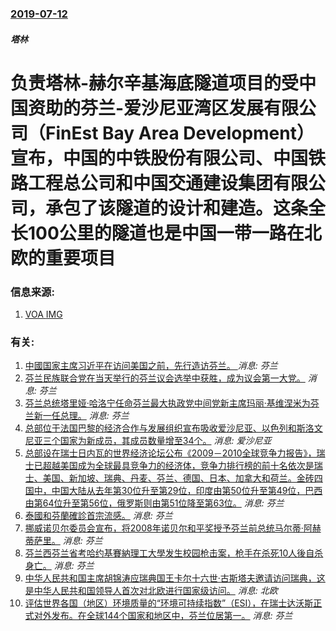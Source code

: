 ### [2019-07-12](/news/2019/07/12/index.md)

##### 塔林
# 负责塔林-赫尔辛基海底隧道项目的受中国资助的芬兰-爱沙尼亚湾区发展有限公司（FinЕst Bay Area Development）宣布，中国的中铁股份有限公司、中国铁路工程总公司和中国交通建设集团有限公司，承包了该隧道的设计和建造。这条全长100公里的隧道也是中国一带一路在北欧的重要项目 




### 信息来源:

1. [VOA ](https://www.voachinese.com/a/Three-Chinese-Companies-To-Build-Tallinn-Helsinki-Tunnel/4997473.html?utm_source=dlvr.it&utm_medium=twitter) [IMG](https://gdb.voanews.com/C0586C59-C7AE-4004-961D-3E1EB07B41AC_w1200_r1_s.jpg)

### 有关:

1. [中國国家主席习近平在访问美国之前，先行造访芬兰。 ](/zh/news/2017/04/5/中國国家主席习近平在访问美国之前-先行造访芬兰.md) _消息: 芬兰_
2. [ 芬兰民族联合党在当天举行的芬兰议会选举中获胜，成为议会第一大党。](/zh/news/2011/04/17/芬兰民族联合党在当天举行的芬兰议会选举中获胜-成为议会第一大党.md) _消息: 芬兰_
3. [ 芬兰总统塔里娅·哈洛宁任命芬兰最大执政党中间党新主席玛丽·基维涅米为芬兰新一任总理。](/zh/news/2010/06/22/芬兰总统塔里娅-哈洛宁任命芬兰最大执政党中间党新主席玛丽-基维涅米为芬兰新一任总理.md) _消息: 芬兰_
4. [ 总部位于法国巴黎的经济合作与发展组织宣布吸收爱沙尼亚、以色列和斯洛文尼亚三个国家为新成员，其成员数量增至34个。](/zh/news/2010/05/10/总部位于法国巴黎的经济合作与发展组织宣布吸收爱沙尼亚-以色列和斯洛文尼亚三个国家为新成员-其成员数量增至34个.md) _消息: 爱沙尼亚_
5. [ 总部设在瑞士日内瓦的世界经济论坛公布《2009－2010全球竞争力报告》，瑞士已超越美国成为全球最具竞争力的经济体，竞争力排行榜的前十名依次是瑞士、美国、新加坡、瑞典、丹麦、芬兰、德国、日本、加拿大和荷兰。金砖四国中，中国大陆从去年第30位升至第29位，印度由第50位升至第49位，巴西由第64位升至第56位，俄罗斯则由第51位降至第63位。](/zh/news/2009/09/8/总部设在瑞士日内瓦的世界经济论坛公布-2009-2010全球竞争力报告-瑞士已超越美国成为全球最具竞争力的经济体-竞.md) _消息: 芬兰_
6. [泰國和芬蘭確診首宗流感。](/zh/news/2009/05/12/泰國和芬蘭確診首宗流感.md) _消息: 芬兰_
7. [挪威诺贝尔委员会宣布，将2008年诺贝尔和平奖授予芬兰前总统马尔蒂·阿赫蒂萨里。](/zh/news/2008/10/10/挪威诺贝尔委员会宣布-将2008年诺贝尔和平奖授予芬兰前总统马尔蒂-阿赫蒂萨里.md) _消息: 芬兰_
8. [芬兰西芬兰省考哈约基賽納理工大學发生校园枪击案，枪手在杀死10人後自杀身亡。](/zh/news/2008/09/23/芬兰西芬兰省考哈约基賽納理工大學发生校园枪击案-枪手在杀死10人後自杀身亡.md) _消息: 芬兰_
9. [中华人民共和国主席胡锦涛应瑞典国王卡尔十六世·古斯塔夫邀请访问瑞典，这是中华人民共和国领导人首次对北欧进行国家级访问。](/zh/news/2007/06/10/中华人民共和国主席胡锦涛应瑞典国王卡尔十六世-古斯塔夫邀请访问瑞典-这是中华人民共和国领导人首次对北欧进行国家级访问.md) _消息: 北欧_
10. [ 评估世界各国（地区）环境质量的“环境可持续指数”（ESI），在瑞士达沃斯正式对外发布。在全球144个国家和地区中，芬兰位居第一。](/zh/news/2005/01/27/评估世界各国-地区-环境质量的-环境可持续指数-ESI-在瑞士达沃斯正式对外发布-在全球144个国家和地区中-芬兰.md) _消息: 芬兰_
